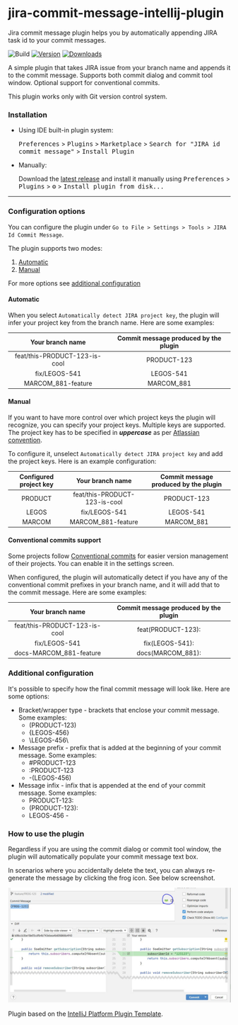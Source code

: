 # jira-commit-message-intellij-plugin

Jira commit message plugin helps you by automatically appending JIRA task id to your commit messages.

![Build](https://github.com/nemwiz/jira-commit-message-intellij-plugin/workflows/Build/badge.svg)
[![Version](https://img.shields.io/jetbrains/plugin/v/14310-jira-id-commit-message.svg)](https://plugins.jetbrains.com/plugin/14310-jira-id-commit-message)
[![Downloads](https://img.shields.io/jetbrains/plugin/d/14310-jira-id-commit-message.svg)](https://plugins.jetbrains.com/plugin/14310-jira-id-commit-message)

<!-- Plugin description -->
A simple plugin that takes JIRA issue from your branch name and appends it to the commit message.
Supports both commit dialog and commit tool window. Optional support for conventional commits.

This plugin works only with Git version control system.
<!-- Plugin description end -->

### Installation

- Using IDE built-in plugin system:
  
  <kbd>Preferences</kbd> > <kbd>Plugins</kbd> > <kbd>Marketplace</kbd> > <kbd>Search for "JIRA id commit message"</kbd> >
  <kbd>Install Plugin</kbd>
  
- Manually:

  Download the [latest release](https://github.com/nemwiz/jira-commit-message-intellij-plugin/releases/latest) and install it manually using
  <kbd>Preferences</kbd> > <kbd>Plugins</kbd> > <kbd>⚙️</kbd> > <kbd>Install plugin from disk...</kbd>


---

### Configuration options

You can configure the plugin under `Go to File > Settings > Tools > JIRA Id Commit Message`.

The plugin supports two modes:

1. [Automatic](#automatic)
2. [Manual](#manual)

For more options see [additional configuration](#additional-configuration)

#### Automatic

When you select `Automatically detect JIRA project key`, the plugin will infer
your project key from the branch name. Here are some examples:

|        Your branch name         |  Commit message produced by the plugin  |
|:-------------------------------:|:---------------------------------------:|
|  feat/this-PRODUCT-123-is-cool  |               PRODUCT-123               |
|          fix/LEGOS-541          |                LEGOS-541                |
|       MARCOM_881-feature        |               MARCOM_881                |

#### Manual

If you want to have more control over which project keys the plugin will recognize,
you can specify your project keys. Multiple keys are supported. 
The project key has to be specified in ***uppercase*** as per [Atlassian convention](https://confluence.atlassian.com/adminjiraserver/changing-the-project-key-format-938847081.html).

To configure it, unselect `Automatically detect JIRA project key` and add the project keys.
Here is an example configuration:

|  Configured project key  |        Your branch name         |  Commit message produced by the plugin  |
|:------------------------:|:-------------------------------:|:---------------------------------------:|
|         PRODUCT          |  feat/this-PRODUCT-123-is-cool  |               PRODUCT-123               |
|          LEGOS           |          fix/LEGOS-541          |                LEGOS-541                |
|          MARCOM          |       MARCOM_881-feature        |               MARCOM_881                |

#### Conventional commits support

Some projects follow [Conventional commits](https://www.conventionalcommits.org/en/v1.0.0/#summary) for easier
version management of their projects. You can enable it in the settings screen.

When configured, the plugin will automatically detect if you have any of the conventional commit prefixes in your branch
name, and it will add that to the commit message. 
Here are some examples:

|       Your branch name        | Commit message produced by the plugin |
|:-----------------------------:|:-------------------------------------:|
| feat/this-PRODUCT-123-is-cool |          feat(PRODUCT-123):           |
|         fix/LEGOS-541         |            fix(LEGOS-541):            |
|    docs-MARCOM_881-feature    |           docs(MARCOM_881):           |

### Additional configuration

It's possible to specify how the final commit message will look like. 
Here are some options:

- Bracket/wrapper type - brackets that enclose your commit message. Some examples:
  - (PRODUCT-123)
  - {LEGOS-456}
  - \LEGOS-456\
- Message prefix - prefix that is added at the beginning of your commit message. Some examples:
  - #PRODUCT-123
  - :PRODUCT-123
  - -(LEGOS-456)
- Message infix - infix that is appended at the end of your commit message. Some examples:
  - PRODUCT-123:
  - (PRODUCT-123):
  - LEGOS-456 -


### How to use the plugin

Regardless if you are using the commit dialog or commit tool window, the plugin will automatically populate your commit message text box.

In scenarios where you accidentally delete the text, you can always re-generate the message by clicking the frog icon.
See below screenshot.

![Example](screenshot3.JPG)

Plugin based on the [IntelliJ Platform Plugin Template](https://github.com/JetBrains/intellij-platform-plugin-template).
